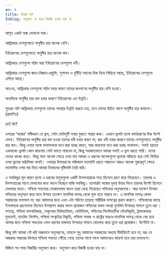 ```yaml
---
an: 4
title: চিন্তার জট
Inblog: অনুসরণ না করে বিজয়ী হওয়া যায় না
---
```


আসুন একটা অঙ্ক মেলানো যাক।

আফ্রিকার দেশগুলোতে অপুষ্টির হার অনেক বেশি।

ইউরোপের দেশগুলোতে অপুষ্টির হার অনেক কম।

আফ্রিকার দেশগুলো গরিব আর ইউরোপের দেশগুলো ধনী।

আফ্রিকার দেশগুলো জ্ঞান-বিজ্ঞান-প্রযুক্তি, সুশাসন ও দুর্নীতি দমনের দিক দিয়ে পিছিয়ে আছে, ইউরোপের দেশগুলো এগিয়ে আছে।

অতএব, আফ্রিকার দেশগুলো গরিব হবার কারণ তাদের জনগণের অপুষ্টির হার বেশি হওয়া।

অন্যদিকে অপুষ্টির হার কম হবার কারণে ইউরোপের এত উন্নতি।

সুতরাং যদি আফ্রিকার দেশগুলো তাদের অবস্থার উন্নতি করতে চায়, তবে তাদের উচিত আগে অপুষ্টির হার কমানো। (প্রমাণিত)

তাই কি?

ওপরের ‘অঙ্কের’ সমীকরণ যে ভুল, সেটা মোটামুটি সবার বুঝতে পারার কথা। এখানে ভুলটা হলো কার্যকরণের দিক উল্টে ফেলা। ইউরোপের অপুষ্টির হার কম হওয়া তাদের ধনী হবার কারণ না; বরং ধনী হবার কারণে তাদের দেশগুলোতে অপুষ্টির হার কম। কিন্তু ওপরে অঙ্কে ফলাফলকে মনে করা হচ্ছে কারণ, আর কারণকে মনে করা হচ্ছে ফলাফল। সবাই হয়তো একবাক্যে ভুলটা কোন জায়গায় সেটা বলতে পারবেন না, কিন্তু সহজাতভাবে আমরা সবাই এ ভুল ধরতে পারি। মনের ভেতর খচখচ করে। কিন্তু অন্য অনেক ক্ষেত্রে দেখা যায় আমরা এ ধরনের অনেকগুলো ভুলকে আঁকড়ে ধরে সেই ভিত্তির ওপর ভুলের অট্টালিকা বানাই। ওপরের উদাহরণের লজিকাল ফ্যালাসি ধরতে পারলেও আরও অনেক গুরুত্বপূর্ণ ক্ষেত্রে ফ্যালাসির ওপর ভর দিয়ে আমরা নিজেদের দৃষ্টিভঙ্গি তৈরি করি।

এ সবকিছুর মূল কারণ হলো এ ধরনের মানুষগুলো একটি উপসংহারকে সত্য হিসেবে গ্রহণ করে নিয়েছেন। তারপর এ উপসংহারের সাথে মেলানোর জন্য বদলে নিচ্ছেন বাকি সবকিছু। ব্যাপারটা অঙ্কের মুখস্থ উত্তর লিখে তারপর উল্টো হিসেবে মেলাবার মতো। পশ্চিমা সভ্যতার মোকাবেলার বদলে তারা বেছে নিয়েছেন পশ্চিমের অনুসরণকে। আর যতক্ষণ উম্মাহ পশ্চিমের অনুসরণ করে যাবে উম্মাহ ততক্ষণ মানসিক দাসত্ব থেকে মুক্ত হতে পারবে না। এ মানসিক দাসত্ব কেবল পরাজয়ের ফলাফল না; বরং আমাদের জন্য এখন এটা পরিণত হয়েছে শারীরিক দাসত্বের প্রধান কারণে। পশ্চিমাদের কাছে ইসলামকে গ্রহণযোগ্য হিসেবে উপস্থাপন করার বদলে প্রয়োজন পশ্চিমের বাস্তব অবস্থা মুসলিম উম্মাহর সামনে তুলে ধরা । গণতন্ত্র, পশ্চিমা মানবাধিকার, সেক্যুলার হিউম্যানিযম, ফেমিনিযম, পশ্চিমের সিস্টেম্যাটিক যৌনবিকৃতি, ট্রান্সজেন্ডার মুভমেন্ট, ব্যাংকিং সিস্টেম, পশ্চিমা সংস্কৃতির বিকৃতি, পশ্চিমা সমাজ ও রাষ্ট্রের ভাঙন–মানসিক দাসত্ব থেকে বের হয়ে আসার জন্য পশ্চিমা সভ্যতার এসব ধারণার বাস্তবতা উম্মাহর সামনে বোধগম্য করে তুলে ধরা প্রয়োজন। উল্টোটা না।

কিন্তু যদি আমরা গোঁ ধরি অন্ধভাবে অনুসরণের, তাহলে শুধু আমাদের পরাজয়ের অধ্যায় দীর্ঘায়িতই হবে না; বরং যে অন্ধকার গহ্বরের কিনারে পশ্চিমা সভ্যতা পৌঁছে গেছে তাদের সাথে সাথে আমাদেরও জায়গা হবে তার তলদেশে।

বিজিত সব সময় বিজয়ীর অনুসরণ করে। অনুসরণ করে বিজয়ী হওয়া যায় না।